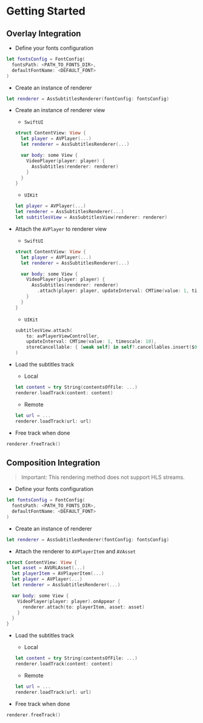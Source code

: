 # Getting Started

## Overlay Integration

* Define your fonts configuration

```swift
let fontsConfig = FontConfig(
  fontsPath: <PATH_TO_FONTS_DIR>, 
  defaultFontName: <DEFAULT_FONT>
)
```

* Create an instance of renderer

```swift
let renderer = AssSubtitlesRenderer(fontConfig: fontsConfig)
```

* Create an instance of renderer view

    * `SwiftUI`
    ```swift
    struct ContentView: View {
      let player = AVPlayer(...)
      let renderer = AssSubtitlesRenderer(...)

      var body: some View {
        VideoPlayer(player: player) {
          AssSubtitles(renderer: renderer)
        }
      }
    }
    ```

    * `UIKit`
    ```swift
    let player = AVPlayer(...)
    let renderer = AssSubtitlesRenderer(...)
    let subtitlesView = AssSubtitlesView(renderer: renderer)
    ```

* Attach the `AVPlayer` to renderer view

    * `SwiftUI`
    ```swift
    struct ContentView: View {
      let player = AVPlayer(...)
      let renderer = AssSubtitlesRenderer(...)

      var body: some View {
        VideoPlayer(player: player) {
          AssSubtitles(renderer: renderer)
            .attach(player: player, updateInterval: CMTime(value: 1, timescale: 10))
        }
      }
    }
    ```

    * `UIKit`
    ```swift
    subtitlesView.attach(
        to: avPlayerViewController,
        updateInterval: CMTime(value: 1, timescale: 10),
        storeCancellable: { [weak self] in self?.cancellables.insert($0) }
    )
    ```

* Load the subtitles track

    * Local
    ```swift
    let content = try String(contentsOfFile: ...)
    renderer.loadTrack(content: content)
    ```

    * Remote
    ```swift
    let url = ...
    renderer.loadTrack(url: url)
    ```

* Free track when done

```swift
renderer.freeTrack()
```

## Composition Integration

> Important: This rendering method does not support HLS streams.

* Define your fonts configuration

```swift
let fontsConfig = FontConfig(
  fontsPath: <PATH_TO_FONTS_DIR>, 
  defaultFontName: <DEFAULT_FONT>
)
```

* Create an instance of renderer

```swift
let renderer = AssSubtitlesRenderer(fontConfig: fontsConfig)
```

* Attach the renderer to `AVPlayerItem` and `AVAsset`

```swift
struct ContentView: View {
  let asset = AVURLAsset(...)
  let playerItem = AVPlayerItem(...)
  let player = AVPlayer(...)
  let renderer = AssSubtitlesRenderer(...)

  var body: some View {
    VideoPlayer(player: player).onAppear {
      renderer.attach(to: playerItem, asset: asset)
    }
  }
}
```

* Load the subtitles track

    * Local
    ```swift
    let content = try String(contentsOfFile: ...)
    renderer.loadTrack(content: content)
    ```

    * Remote
    ```swift
    let url = ...
    renderer.loadTrack(url: url)
    ```

* Free track when done

```swift
renderer.freeTrack()
```
